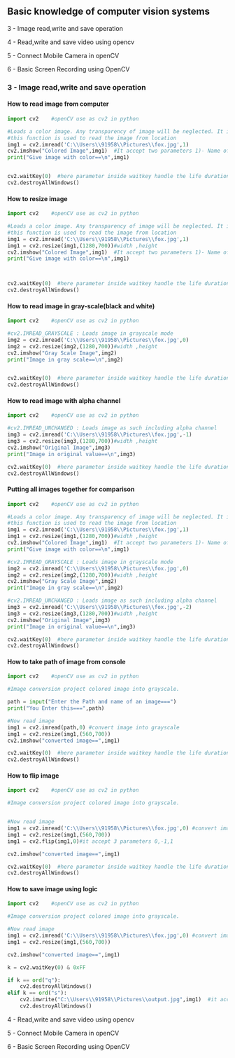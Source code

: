 ## Basic knowledge of computer vision systems

3 - Image read,write and save operation

4 - Read,write and save video using opencv

5 - Connect Mobile Camera in openCV

6 - Basic Screen Recording using OpenCV

### 3 - Image read,write and save operation

#### How to read image from computer

```py
import cv2    #openCV use as cv2 in python

#Loads a color image. Any transparency of image will be neglected. It is the default flag.
#this function is used to read the image from location
img1 = cv2.imread('C:\\Users\\91958\\Pictures\\fox.jpg',1)
cv2.imshow("Colored Image",img1)  #It accept two parameters 1)- Name of screen ,2) -  Image
print("Give image with color==\n",img1)


cv2.waitKey(0)  #here parameter inside waitkey handle the life duration of an image
cv2.destroyAllWindows()
```

#### How to resize image

```py
import cv2    #openCV use as cv2 in python

#Loads a color image. Any transparency of image will be neglected. It is the default flag.
#this function is used to read the image from location
img1 = cv2.imread('C:\\Users\\91958\\Pictures\\fox.jpg',1)
img1 = cv2.resize(img1,(1280,700))#width ,height
cv2.imshow("Colored Image",img1)  #It accept two parameters 1)- Name of screen ,2) -  Image
print("Give image with color==\n",img1)



cv2.waitKey(0)  #here parameter inside waitkey handle the life duration of an image
cv2.destroyAllWindows()
```

#### How to read image in gray-scale(black and white)

```py
import cv2    #openCV use as cv2 in python

#cv2.IMREAD_GRAYSCALE : Loads image in grayscale mode
img2 = cv2.imread('C:\\Users\\91958\\Pictures\\fox.jpg',0)
img2 = cv2.resize(img2,(1280,700))#width ,height
cv2.imshow("Gray Scale Image",img2)
print("Image in gray scale==\n",img2)


cv2.waitKey(0)  #here parameter inside waitkey handle the life duration of an image
cv2.destroyAllWindows()
```

#### How to read image with alpha channel

```py
import cv2    #openCV use as cv2 in python

#cv2.IMREAD_UNCHANGED : Loads image as such including alpha channel
img3 = cv2.imread('C:\\Users\\91958\\Pictures\\fox.jpg',-1)
img3 = cv2.resize(img3,(1280,700))#width ,height
cv2.imshow("Original Image",img3)
print("Image in original value==\n",img3)

cv2.waitKey(0)  #here parameter inside waitkey handle the life duration of an image
cv2.destroyAllWindows()
```

#### Putting all images together for comparison

```py
import cv2    #openCV use as cv2 in python

#Loads a color image. Any transparency of image will be neglected. It is the default flag.
#this function is used to read the image from location
img1 = cv2.imread('C:\\Users\\91958\\Pictures\\fox.jpg',1)
img1 = cv2.resize(img1,(1280,700))#width ,height
cv2.imshow("Colored Image",img1)  #It accept two parameters 1)- Name of screen ,2) -  Image
print("Give image with color==\n",img1)

#cv2.IMREAD_GRAYSCALE : Loads image in grayscale mode
img2 = cv2.imread('C:\\Users\\91958\\Pictures\\fox.jpg',0)
img2 = cv2.resize(img2,(1280,700))#width ,height
cv2.imshow("Gray Scale Image",img2)
print("Image in gray scale==\n",img2)

#cv2.IMREAD_UNCHANGED : Loads image as such including alpha channel
img3 = cv2.imread('C:\\Users\\91958\\Pictures\\fox.jpg',-2)
img3 = cv2.resize(img3,(1280,700))#width ,height
cv2.imshow("Original Image",img3)
print("Image in original value==\n",img3)

cv2.waitKey(0)  #here parameter inside waitkey handle the life duration of an image
cv2.destroyAllWindows()
```

#### How to take path of image from console

```py
import cv2    #openCV use as cv2 in python

#Image conversion project colored image into grayscale.

path = input("Enter the Path and name of an image===")
print("You Enter this===",path)

#Now read image
img1 = cv2.imread(path,0) #convert image into grayscale
img1 = cv2.resize(img1,(560,700))
cv2.imshow("converted image==",img1)

cv2.waitKey(0)  #here parameter inside waitkey handle the life duration of an image
cv2.destroyAllWindows()

```

#### How to flip image

```py
import cv2    #openCV use as cv2 in python

#Image conversion project colored image into grayscale.


#Now read image
img1 = cv2.imread('C:\\Users\\91958\\Pictures\\fox.jpg',0) #convert image into grayscale
img1 = cv2.resize(img1,(560,700))
img1 = cv2.flip(img1,0)#it accept 3 parameters 0,-1,1

cv2.imshow("converted image==",img1)

cv2.waitKey(0)  #here parameter inside waitkey handle the life duration of an image
cv2.destroyAllWindows()

```

#### How to save image using logic

```py
import cv2    #openCV use as cv2 in python

#Image conversion project colored image into grayscale.

#Now read image
img1 = cv2.imread('C:\\Users\\91958\\Pictures\\fox.jpg',0) #convert image into grayscale
img1 = cv2.resize(img1,(560,700))

cv2.imshow("converted image==",img1)

k = cv2.waitKey(0) & 0xFF

if k == ord("q"):
    cv2.destroyAllWindows()
elif k == ord("s"):
    cv2.imwrite("C:\\Users\\91958\\Pictures\\output.jpg",img1)  #it accept name of image and data
    cv2.destroyAllWindows()
```

4 - Read,write and save video using opencv

5 - Connect Mobile Camera in openCV

6 - Basic Screen Recording using OpenCV

